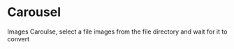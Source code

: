 # Carousel
Images Caroulse, select a file images from the file directory and wait for it to convert
